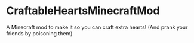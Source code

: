 # CraftableHeartsMinecraftMod
A Minecraft mod to make it so you can craft extra hearts! (And prank your friends by poisoning them)
